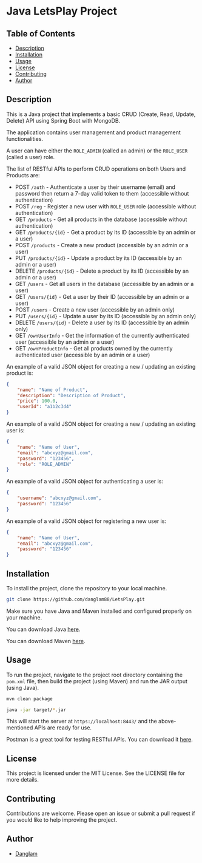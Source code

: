 # Java LetsPlay Project

## Table of Contents

- [Description](#description)
- [Installation](#installation)
- [Usage](#usage)
- [License](#license)
- [Contributing](#contributing)
- [Author](#author)

## Description

This is a Java project that implements a basic CRUD (Create, Read, Update, Delete) API using Spring Boot with MongoDB.

The application contains user management and product management functionalities.

A user can have either the `ROLE_ADMIN` (called an admin) or the `ROLE_USER` (called a user) role.

The list of RESTful APIs to perform CRUD operations on both Users and Products are:

- POST `/auth` - Authenticate a user by their username (email) and password then return a 7-day valid token to them (accessible without authentication)
- POST `/reg` - Register a new user with `ROLE_USER` role (accessible without authentication)
- GET `/products` - Get all products in the database (accessible without authentication)
- GET `/products/{id}` - Get a product by its ID (accessible by an admin or a user)
- POST `/products` - Create a new product (accessible by an admin or a user)
- PUT `/products/{id}` - Update a product by its ID (accessible by an admin or a user)
- DELETE `/products/{id}` - Delete a product by its ID (accessible by an admin or a user)
- GET `/users` - Get all users in the database (accessible by an admin or a user)
- GET `/users/{id}` - Get a user by their ID (accessible by an admin or a user)
- POST `/users` - Create a new user (accessible by an admin only)
- PUT `/users/{id}` - Update a user by its ID (accessible by an admin only)
- DELETE `/users/{id}` - Delete a user by its ID (accessible by an admin only)
- GET `/ownUserInfo` - Get the information of the currently authenticated user (accessible by an admin or a user)
- GET `/ownProductInfo` - Get all products owned by the currently authenticated user (accessible by an admin or a user)

An example of a valid JSON object for creating a new / updating an existing product is:

```json
{
    "name": "Name of Product",
    "description": "Description of Product",
    "price": 100.0,
    "userId": "a1b2c3d4"
}
```

An example of a valid JSON object for creating a new / updating an existing user is:

```json
{
    "name": "Name of User",
    "email": "abcxyz@gmail.com",
    "password": "123456",
    "role": "ROLE_ADMIN"
}
```

An example of a valid JSON object for authenticating a user is:

```json
{
    "username": "abcxyz@gmail.com",
    "password": "123456"
}
```

An example of a valid JSON object for registering a new user is:

```json
{
    "name": "Name of User",
    "email": "abcxyz@gmail.com",
    "password": "123456"
}
```

## Installation

To install the project, clone the repository to your local machine.

```bash
git clone https://github.com/danglam88/LetsPlay.git
```

Make sure you have Java and Maven installed and configured properly on your machine.

You can download Java [here](https://www.oracle.com/java/technologies/javase-downloads.html).

You can download Maven [here](https://maven.apache.org/download.cgi).

## Usage

To run the project, navigate to the project root directory containing the `pom.xml` file, then build the project (using Maven) and run the JAR output (using Java).

```bash
mvn clean package
```

```bash
java -jar target/*.jar
```

This will start the server at `https://localhost:8443/` and the above-mentioned APIs are ready for use.

Postman is a great tool for testing RESTful APIs. You can download it [here](https://www.postman.com/downloads/).

## License

This project is licensed under the MIT License. See the LICENSE file for more details.

## Contributing

Contributions are welcome. Please open an issue or submit a pull request if you would like to help improving the project.

## Author

- [Danglam](https://github.com/danglam88)
